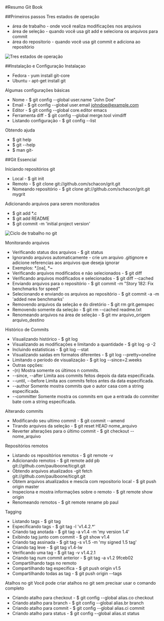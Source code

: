 
#Resumo Git Book

##Primeiros passos
Tres estados de operação
- área de trabalho - onde você realiza modificações nos arquivos
- área de seleção - quando você usa git add e seleciona os arquivos para commit
- área do repositorio - quando você usa git commit e adiciona ao repositório

![Tres estados de operação](https://git-scm.com/figures/18333fig0106-tn.png "Tres estados de trabalho no repositório")

##Instalação e Configuração
Instalaçao
- Fedora - yum install git-core
- Ubuntu - apt-get install git

Algumas configurações básicas
- Nome - $ git config --global user.name "John Doe"
- Email - $ git config --global user.email johndoe@example.com
- Editor - $ git config --global core.editor emacs
- Ferramenta diff - $ git config --global merge.tool vimdiff
- Listando configuração - $ git config --list

Obtendo ajuda
- $ git help <verb>
- $ git <verb> --help
- $ man git-<verb>

##Git Essencial

Iniciando repositórios git
- Local - $ git init
- Remoto - $ git clone git://github.com/schacon/grit.git
- Nomeando repositório - $ git clone git://github.com/schacon/grit.git mygrit

Adicionando arquivos para serem monitorados
- $ git add *.c
- $ git add README
- $ git commit -m 'initial project version'

![Ciclo de trabalho no git](https://git-scm.com/figures/18333fig0201-tn.png "Ciclo de trabalho no git")

Monitorando arquivos
- Verificando status dos arquivos - $ git status
- Ignorando arquivos automaticamente - crie um arquivo .gitignore e adicione referencias aos arquivos que deseja ignorar
 - Exemplos: *.[oa], *~
- Verificando arquivos modificados e não selecionados - $ git diff
- Verificando arquivos modificados e selecionados - $ git diff --cached
- Enviando arquivos para o repositório - $ git commit -m "Story 182: Fix benchmarks for speed"
- Selecionando e enviando os arquivos ao repositório - $ git commit -a -m 'added new benchmarks'
- Removendo arquivos da seleção e do diretório - $ git rm grit.gemspec
 - Removendo somente da seleção - $ git rm --cached readme.txt
- Renomeando arquivos na área de seleção - $ git mv arquivo_origem arquivo_destino

Histórico de Commits
- Visualizando histórico - $ git log
- Visualizando as modificações e limitando a quantidade - $ git log -p -2
- Incluindo estatisticas - $ git log --stat
- Visualizando saidas em formatos diferentes - $ git log --pretty=oneline
- Limitando o período de visualização - $ git log --since=2.weeks
 - Outras opções:
  - -(n) 	Mostra somente os últimos n commits.
  - --since, --after 	Limita aos commits feitos depois da data especificada.
  - --until, --before 	Limita aos commits feitos antes da data especificada.
  - --author 	Somente mostra commits que o autor casa com a string especificada.
  - --committer 	Somente mostra os commits em que a entrada do commiter bate com a string especificada.
  
Alterando commits
- Modificando seu ultimo commit - $ git commit --amend
- Tirando arquivos da seleção - $ git reset HEAD nome_arquivo
- Reverter alterações para o último commit - $ git checkout -- nome_arquivo

Repositórios remotos
- Listando os repositórios remotos - $ git remote -v
- Adicionando remotos - $ git remote add pb git://github.com/paulboone/ticgit.git
- Obtendo arquivos atualizados -git fetch git://github.com/paulboone/ticgit.git
- Obtem arquivos atualizados e mescla com repositorio local  - $ git push origin master
- Inspeciona e mostra informações sobre o remoto - $ git remote show origin
- Renomeando remotos - $ git remote rename pb paul

Tagging
- Listando tags - $ git tag
- Especificando tags - $ git tag -l 'v1.4.2.*'
- Criando tag anotada - $ git tag -a v1.4 -m 'my version 1.4'
- Exibindo tag junto com commit - $ git show v1.4
- Criando tag assinada - $ git tag -s v1.5 -m 'my signed 1.5 tag'
- Criando tag leve - $ git tag v1.4-lw
- Verificando uma tag - $ git tag -v v1.4.2.1
- Criando tag num commit anterior - $ git tag -a v1.2 9fceb02
- Compartilhando tags no remoto
 - Compartilhando tag especifica - $ git push origin v1.5
 - Compartilhando todas as tag - $ git push origin --tags
 
 Atalhos no git
 Você pode criar atalhos no git sem precisar usar o comando completo
- Criando atalho para checkout - $ git config --global alias.co checkout
- Criando atalho para branch - $ git config --global alias.br branch
- Criando atalho para commit - $ git config --global alias.ci commit
- Criando atalho para status -  $ git config --global alias.st status


